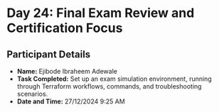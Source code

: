 # Day 24: Final Exam Review and Certification Focus
## Participant Details

- **Name:** Ejibode Ibraheem Adewale
- **Task Completed:** Set up an exam simulation environment, running through Terraform workflows, commands, and troubleshooting scenarios.
- **Date and Time:** 27/12/2024 9:25 AM
